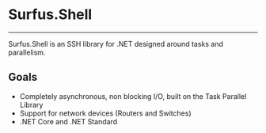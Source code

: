 # Surfus.Shell
---
Surfus.Shell is an SSH library for .NET designed around tasks and parallelism.

## Goals
 - Completely asynchronous, non blocking I/O, built on the Task Parallel Library
 - Support for network devices (Routers and Switches)
 - .NET Core and .NET Standard

